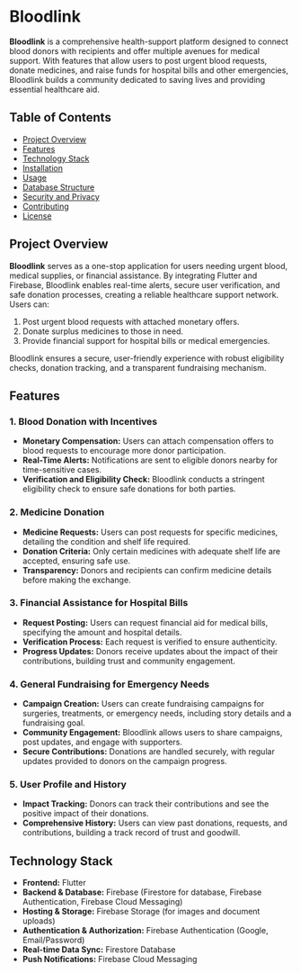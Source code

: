 # Bloodlink

**Bloodlink** is a comprehensive health-support platform designed to connect blood donors with recipients and offer multiple avenues for medical support. With features that allow users to post urgent blood requests, donate medicines, and raise funds for hospital bills and other emergencies, Bloodlink builds a community dedicated to saving lives and providing essential healthcare aid.

## Table of Contents

- [Project Overview](#project-overview)
- [Features](#features)
- [Technology Stack](#technology-stack)
- [Installation](#installation)
- [Usage](#usage)
- [Database Structure](#database-structure)
- [Security and Privacy](#security-and-privacy)
- [Contributing](#contributing)
- [License](#license)

## Project Overview

**Bloodlink** serves as a one-stop application for users needing urgent blood, medical supplies, or financial assistance. By integrating Flutter and Firebase, Bloodlink enables real-time alerts, secure user verification, and safe donation processes, creating a reliable healthcare support network. Users can:

1. Post urgent blood requests with attached monetary offers.
2. Donate surplus medicines to those in need.
3. Provide financial support for hospital bills or medical emergencies.

Bloodlink ensures a secure, user-friendly experience with robust eligibility checks, donation tracking, and a transparent fundraising mechanism.

## Features

### 1. Blood Donation with Incentives

- **Monetary Compensation:** Users can attach compensation offers to blood requests to encourage more donor participation.
- **Real-Time Alerts:** Notifications are sent to eligible donors nearby for time-sensitive cases.
- **Verification and Eligibility Check:** Bloodlink conducts a stringent eligibility check to ensure safe donations for both parties.

### 2. Medicine Donation

- **Medicine Requests:** Users can post requests for specific medicines, detailing the condition and shelf life required.
- **Donation Criteria:** Only certain medicines with adequate shelf life are accepted, ensuring safe use.
- **Transparency:** Donors and recipients can confirm medicine details before making the exchange.

### 3. Financial Assistance for Hospital Bills

- **Request Posting:** Users can request financial aid for medical bills, specifying the amount and hospital details.
- **Verification Process:** Each request is verified to ensure authenticity.
- **Progress Updates:** Donors receive updates about the impact of their contributions, building trust and community engagement.

### 4. General Fundraising for Emergency Needs

- **Campaign Creation:** Users can create fundraising campaigns for surgeries, treatments, or emergency needs, including story details and a fundraising goal.
- **Community Engagement:** Bloodlink allows users to share campaigns, post updates, and engage with supporters.
- **Secure Contributions:** Donations are handled securely, with regular updates provided to donors on the campaign progress.

### 5. User Profile and History

- **Impact Tracking:** Donors can track their contributions and see the positive impact of their donations.
- **Comprehensive History:** Users can view past donations, requests, and contributions, building a track record of trust and goodwill.

## Technology Stack

- **Frontend:** Flutter
- **Backend & Database:** Firebase (Firestore for database, Firebase Authentication, Firebase Cloud Messaging)
- **Hosting & Storage:** Firebase Storage (for images and document uploads)
- **Authentication & Authorization:** Firebase Authentication (Google, Email/Password)
- **Real-time Data Sync:** Firestore Database
- **Push Notifications:** Firebase Cloud Messaging

